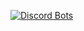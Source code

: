 [![Discord Bots](https://top.gg/api/widget/943502294136291388.svg)](https://top.gg/bot/943502294136291388)